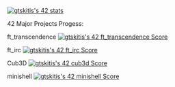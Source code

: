 
[![gtskitis's 42 stats](https://badge42.coday.fr/api/v2/clyhrkseb3865301p4kzho7wiz/stats?cursusId=21&coalitionId=219)](https://github.com/Coday-meric/badge42)



42 Major Projects Progess:

ft_transcendence [![gtskitis's 42 ft_transcendence Score](https://badge42.coday.fr/api/v2/clyhrkseb3865301p4kzho7wiz/project/3766085)](https://github.com/Coday-meric/badge42)

ft_irc [![gtskitis's 42 ft_irc Score](https://badge42.coday.fr/api/v2/clyhrkseb3865301p4kzho7wiz/project/3732801)](https://github.com/Coday-meric/badge42)

Cub3D [![gtskitis's 42 cub3d Score](https://badge42.coday.fr/api/v2/clyhrkseb3865301p4kzho7wiz/project/3672225)](https://github.com/Coday-meric/badge42)

minishell [![gtskitis's 42 minishell Score](https://badge42.coday.fr/api/v2/clyhrkseb3865301p4kzho7wiz/project/3542014)](https://github.com/Coday-meric/badge42)

